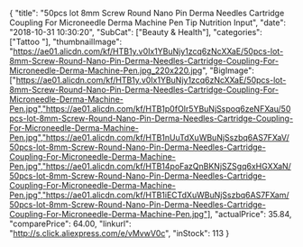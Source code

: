 {
	"title": "50pcs lot 8mm Screw Round Nano Pin Derma Needles Cartridge Coupling For Microneedle Derma Machine Pen Tip Nutrition Input",
	"date": "2018-10-31 10:30:20",
	"SubCat": ["Beauty & Health"],
	"categories": ["Tattoo "],
	"thumbnailImage": "https://ae01.alicdn.com/kf/HTB1y.v0Ix1YBuNjy1zcq6zNcXXaE/50pcs-lot-8mm-Screw-Round-Nano-Pin-Derma-Needles-Cartridge-Coupling-For-Microneedle-Derma-Machine-Pen.jpg_220x220.jpg",
	"BigImage": ["https://ae01.alicdn.com/kf/HTB1y.v0Ix1YBuNjy1zcq6zNcXXaE/50pcs-lot-8mm-Screw-Round-Nano-Pin-Derma-Needles-Cartridge-Coupling-For-Microneedle-Derma-Machine-Pen.jpg","https://ae01.alicdn.com/kf/HTB1p0fOIr5YBuNjSspoq6zeNFXau/50pcs-lot-8mm-Screw-Round-Nano-Pin-Derma-Needles-Cartridge-Coupling-For-Microneedle-Derma-Machine-Pen.jpg","https://ae01.alicdn.com/kf/HTB1nUuTdXuWBuNjSszbq6AS7FXaV/50pcs-lot-8mm-Screw-Round-Nano-Pin-Derma-Needles-Cartridge-Coupling-For-Microneedle-Derma-Machine-Pen.jpg","https://ae01.alicdn.com/kf/HTB14poFazQnBKNjSZSgq6xHGXXaN/50pcs-lot-8mm-Screw-Round-Nano-Pin-Derma-Needles-Cartridge-Coupling-For-Microneedle-Derma-Machine-Pen.jpg","https://ae01.alicdn.com/kf/HTB1iECTdXuWBuNjSszbq6AS7FXam/50pcs-lot-8mm-Screw-Round-Nano-Pin-Derma-Needles-Cartridge-Coupling-For-Microneedle-Derma-Machine-Pen.jpg"],
	"actualPrice": 35.84,
	"comparePrice": 64.00,
	"linkurl": "http://s.click.aliexpress.com/e/vMvwV0c",
	"inStock": 113
}
